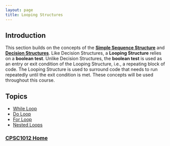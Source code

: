 ```yaml
---
layout: page
title: Looping Structures
---
```


## Introduction
This section builds on the concepts of the **[Simple Sequence Structure](../02-sequence/02-sequence.md)** and **[Decision Structures](../03-decisions/03-decisions.md)**. Like Decision Structures, a **Looping Structure** relies on a **boolean test**. Unlike Decision Structures, the **boolean test** is used as an entry or exit condition of the Looping Structure, i.e., a repeating block of code. The Looping Structure is used to surround code that needs to run repeatedly until the exit condition is met. These concepts will be used throughout this course.

## Topics
* [While Loop](while.md)
* [Do Loop](do-loop.md)
* [For Loop](for-loop.md)
* [Nested Loops](nested.md)

### [CPSC1012 Home](../)